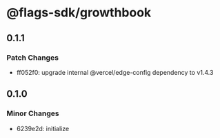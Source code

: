 # @flags-sdk/growthbook

## 0.1.1

### Patch Changes

- ff052f0: upgrade internal @vercel/edge-config dependency to v1.4.3

## 0.1.0

### Minor Changes

- 6239e2d: initialize
